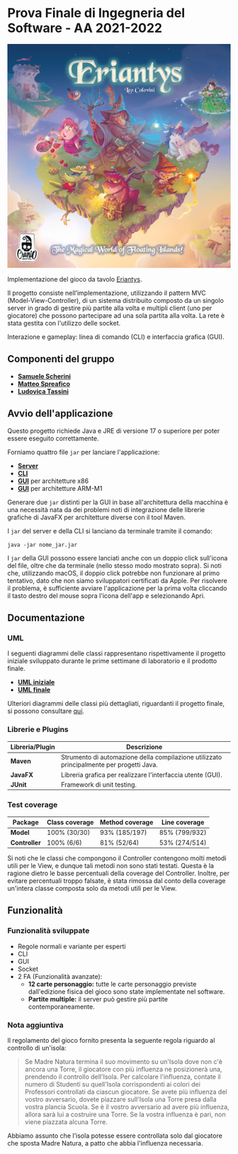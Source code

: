 # Prova Finale di Ingegneria del Software - AA 2021-2022
![Eriantys](src/main/resources/img/wallpaper.jpg)

Implementazione del gioco da tavolo [Eriantys](http://www.craniocreations.it/prodotto/eriantys/).

Il progetto consiste nell’implementazione, utilizzando il pattern MVC (Model-View-Controller), di un sistema distribuito composto da un singolo server in grado di gestire più partite alla volta e multipli client (uno per giocatore) che possono partecipare ad una sola partita alla volta.
La rete è stata gestita con l'utilizzo delle socket.

Interazione e gameplay: linea di comando (CLI) e interfaccia grafica (GUI).

## Componenti del gruppo
- [__Samuele Scherini__](https://github.com/ScheriniSamuele)
- [__Matteo Spreafico__](https://github.com/MattBlue00)
- [__Ludovica Tassini__](https://github.com/LudoTassini)

## Avvio dell'applicazione

Questo progetto richiede Java e JRE di versione 17 o superiore per poter essere eseguito correttamente.

Forniamo quattro file `jar` per lanciare l'applicazione:
- [__Server__](https://github.com/MattBlue00/ing-sw-2022-Scherini-Spreafico-Tassini/tree/main/deliveries/jar/server/x86-arm-m1)
- [__CLI__](https://github.com/MattBlue00/ing-sw-2022-Scherini-Spreafico-Tassini/tree/main/deliveries/jar/cli/x86-arm-m1)
- [__GUI__](https://github.com/MattBlue00/ing-sw-2022-Scherini-Spreafico-Tassini/tree/main/deliveries/jar/gui/x86) per architetture x86
- [__GUI__](https://github.com/MattBlue00/ing-sw-2022-Scherini-Spreafico-Tassini/tree/main/deliveries/jar/gui/arm-m1) per architetture ARM-M1

Generare due `jar` distinti per la GUI in base all'architettura della macchina è una necessità nata da dei problemi noti di integrazione delle librerie grafiche di JavaFX per architetture diverse con il tool Maven.

I `jar` del server e della CLI si lanciano da terminale tramite il comando:
```
java -jar nome_jar.jar
```
I `jar` della GUI possono essere lanciati anche
con un doppio click sull'icona del file, oltre che da terminale (nello stesso modo mostrato sopra). Si noti che, utilizzando macOS, il doppio click potrebbe non funzionare al primo tentativo, dato che non siamo sviluppatori certificati da Apple. Per risolvere il problema, è sufficiente avviare l'applicazione per la prima volta cliccando il tasto destro del mouse sopra l'icona dell'app e selezionando Apri.

## Documentazione

### UML
I seguenti diagrammi delle classi rappresentano rispettivamente il progetto iniziale sviluppato durante le prime settimane di laboratorio e il prodotto finale.
- [__UML iniziale__](https://github.com/MattBlue00/ing-sw-2022-Scherini-Spreafico-Tassini/blob/main/deliveries/uml/InitialUML.pdf)
- [__UML finale__](https://github.com/MattBlue00/ing-sw-2022-Scherini-Spreafico-Tassini/blob/main/deliveries/uml/FinalUML.png)

Ulteriori diagrammi delle classi più dettagliati, riguardanti il progetto finale, si possono consultare [qui](https://github.com/MattBlue00/ing-sw-2022-Scherini-Spreafico-Tassini/tree/main/deliveries/uml/detailed_uml).

### Librerie e Plugins
| Libreria/Plugin | Descrizione                                                                              |
|-----------------|------------------------------------------------------------------------------------------|
| __Maven__       | Strumento di automazione della compilazione utilizzato principalmente per progetti Java. |
| __JavaFX__      | Libreria grafica per realizzare l'interfaccia utente (GUI).                              |
| __JUnit__       | Framework di unit testing.                                                               |

### Test coverage

| Package        | Class coverage | Method coverage | Line coverage |
|----------------|----------------|-----------------|---------------|
| __Model__      | 100% (30/30)   | 93% (185/197)   | 85% (799/932) |
| __Controller__ | 100% (6/6)     | 81% (52/64)     | 53% (274/514) |

Si noti che le classi che compongono il Controller contengono molti metodi utili per le View, e dunque tali metodi
non sono stati testati. Questa è la ragione dietro le basse percentuali della coverage del Controller. Inoltre, per 
evitare percentuali troppo falsate, è stata rimossa dal conto della coverage un'intera classe composta solo da metodi
utili per le View.

## Funzionalità

### Funzionalità sviluppate
- Regole normali e variante per esperti
- CLI
- GUI
- Socket
- 2 FA (Funzionalità avanzate):
    - __12 carte personaggio:__ tutte le carte personaggio previste dall'edizione fisica del gioco sono state implementate nel software. 
    - __Partite multiple:__ il server può gestire più partite contemporaneamente.

### Nota aggiuntiva

Il regolamento del gioco fornito presenta la seguente regola riguardo al controllo di un'isola:
> Se Madre Natura termina il suo movimento su un'Isola dove non c'è
ancora una Torre, il giocatore con più influenza ne posizionerà una,
prendendo il controllo dell'Isola.
Per calcolare l'influenza, contate il numero di Studenti su quell'Isola
corrispondenti ai colori dei Professori controllati da ciascun giocatore.
Se avete più influenza del vostro avversario, dovete piazzare sull'Isola
una Torre presa dalla vostra plancia Scuola. Se è il vostro avversario
ad avere più influenza, allora sarà lui a costruire una Torre. Se la vostra
influenza è pari, non viene piazzata alcuna Torre.

Abbiamo assunto che l'isola potesse essere controllata solo dal giocatore che sposta Madre Natura,
a patto che abbia l'influenza necessaria.

